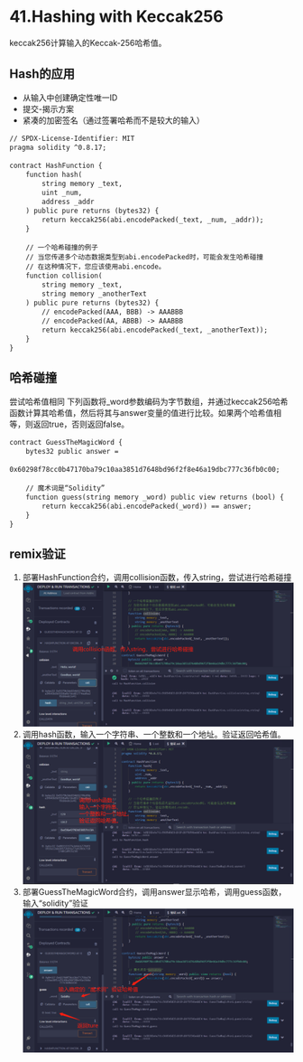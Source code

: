 # 41.Hashing with Keccak256

keccak256计算输入的Keccak-256哈希值。

## Hash的应用

* 从输入中创建确定性唯一ID
* 提交-揭示方案
* 紧凑的加密签名（通过签署哈希而不是较大的输入）

```solidity
// SPDX-License-Identifier: MIT
pragma solidity ^0.8.17;

contract HashFunction {
    function hash(
        string memory _text,
        uint _num,
        address _addr
    ) public pure returns (bytes32) {
        return keccak256(abi.encodePacked(_text, _num, _addr));
    }

    // 一个哈希碰撞的例子
    // 当您传递多个动态数据类型到abi.encodePacked时，可能会发生哈希碰撞
    // 在这种情况下，您应该使用abi.encode。
    function collision(
        string memory _text,
        string memory _anotherText
    ) public pure returns (bytes32) {
        // encodePacked(AAA, BBB) -> AAABBB
        // encodePacked(AA, ABBB) -> AAABBB
        return keccak256(abi.encodePacked(_text, _anotherText));
    }
}
```

## 哈希碰撞
尝试哈希值相同
下列函数将_word参数编码为字节数组，并通过keccak256哈希函数计算其哈希值，然后将其与answer变量的值进行比较。如果两个哈希值相等，则返回true，否则返回false。
```solidity
contract GuessTheMagicWord {
    bytes32 public answer =
        0x60298f78cc0b47170ba79c10aa3851d7648bd96f2f8e46a19dbc777c36fb0c00;

    // 魔术词是“Solidity”
    function guess(string memory _word) public view returns (bool) {
        return keccak256(abi.encodePacked(_word)) == answer;
    }
}
```


## remix验证
1. 部署HashFunction合约，调用collision函数，传入string，尝试进行哈希碰撞
![41-1.jpg](img/41-1.jpg)
2. 调用hash函数，输入一个字符串、一个整数和一个地址。验证返回哈希值。
![41-2.jpg](img/41-2.jpg)
3. 部署GuessTheMagicWord合约，调用answer显示哈希，调用guess函数，输入“solidity”验证
![41-3.jpg](img/41-3.jpg)